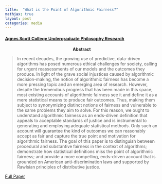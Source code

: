 ```yaml
---
title:  "What is the Point of Algorithmic Fairness?"
mathjax: true
layout: post
categories: media
---
```


#### [Agnes Scott College Undergraduate Philosophy Research](https://www.agnesscott.edu/academics/majors-minors/philosophy/index.html)

<center><b> Abstract </b></center>

> In recent decades, the growing use of predictive, data-driven algorithms has posed numerous ethical challenges for society, calling for urgent reassessments of our models and the outcomes they produce. In light of the grave social injustices caused by algorithmic decision-making, the notion of algorithmic fairness has become a more pressing topic and an emerging area of research. However, despite the tremendous progress that has been made in this space, most existing accounts of algorithmic fairness see it and define it as a mere statistical means to produce fair outcomes. Thus, making them subject to synonymizing distinct notions of fairness and vulnerable to the same problems they aim to solve. For this reason, we ought to understand algorithmic fairness as an ends-driven definition that appeals to acceptable standards of justice and is instrumental to generating and employing adequate statistical methods. Only such an account will guarantee the kind of outcomes we can reasonably accept as fair and capture the true point and motivation for algorithmic fairness. The goal of this paper is to distinguish between procedural and substantive fairness in the context of algorithms; demonstrate how statistical definitions miss the point of algorithmic fairness; and provide a more compelling, ends-driven account that is grounded on American anti-discrimination laws and supported by Rawlsian principles of distributive justice.

[Full Paper](https://antonellabasso.github.io/Basso.2020.AF.Research.Short.pdf)
